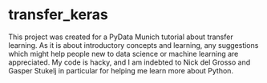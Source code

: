 # transfer_keras
This project was created for a PyData Munich tutorial about transfer learning.  As it is about introductory concepts and learning, any suggestions which might help people new to data science or machine learning are appreciated.  My code is hacky, and I am indebted to Nick del Grosso and Gasper Stukelj in particular for helping me learn more about Python.   
